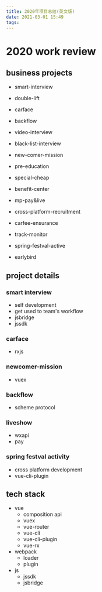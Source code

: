 ```yaml
---
title: 2020年项目总结(英文版)
date: 2021-03-01 15:49
tags:
---
```


# 2020 work review

## business projects

- smart-interview
- double-lift
- carface
- backflow
- video-interview
- black-list-interview
- new-comer-mission
- pre-education
- special-cheap

- benefit-center
- mp-pay&live
- cross-platform-recruitment
- carfee-ensurance
- track-monitor
- spring-festval-active
- earlybird

## project details

### smart interview

- self development
- get used to team's workflow
- jsbridge
- jssdk

### carface

- rxjs

### newcomer-mission

- vuex

### backflow

- scheme protocol

### liveshow

- wxapi
- pay

### spring festval activity

- cross platform development
- vue-cli-plugin

## tech stack

- vue
  - composition api
  - vuex
  - vue-router
  - vue-cli
  - vue-cli-plugin
  - vue-rx
- webpack
  - loader
  - plugin
- js
  - jssdk
  - jsbridge